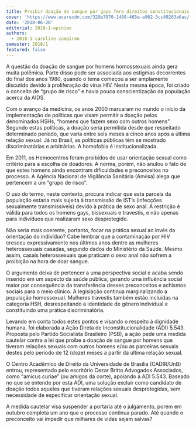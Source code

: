 ```yaml
---
title: Proibir doação de sangue por gays fere direitos constitucionais
cover: 'https://www.ucarecdn.com/329e7070-1480-465e-a962-3cc49263a6ac/'
date: '2018-06-28'
editorial: 2018-1-opiniao
authors:
  - 2018-1-caroline-zampiron
semester: 2018/1
featured: false
---
```

A questão da doação de sangue por homens homossexuais ainda gera muita polêmica. Parte disso pode ser associada aos estigmas decorrentes do final dos anos 1980, quando o tema começou a ser amplamente discutido devido à proliferação do vírus HIV. Nesta mesma época, foi criado o conceito de “grupo de risco” e havia pouca conscientização da população acerca da AIDS.

Com o avanço da medicina, os anos 2000 marcaram no mundo o início da implementação de políticas que visam permitir a doação pelos denominados HSHs, “homens que fazem sexo com outros homens”. Segundo estas políticas, a doação seria permitida desde que respeitado determinado período, que varia entre seis meses a cinco anos após a última relação sexual. Já no Brasil, as políticas públicas têm se mostrado discriminatórias e arbitrárias. A homofobia é institucionalizada.

Em 2011, os Hemocentros foram proibidos de usar orientação sexual como critério para a escolha de doadores. A norma, porém, não anulou o fato de que estes homens ainda encontram dificuldades e preconceitos no processo. A Agência Nacional de Vigilância Sanitária (Anvisa) alega que pertencem a um “grupo de risco”.

O uso do termo, neste contexto, procura indicar que esta parcela da população estaria mais sujeita à transmissão de IST’s (infecções sexualmente transmissíveis) devido à prática de sexo anal. A restrição é válida para todos os homens gays, bissexuais e travestis, e não apenas para indivíduos que realizaram sexo desprotegido.

Não seria mais coerente, portanto, focar na prática sexual ao invés da orientação do indivíduo? Cabe lembrar que a contaminação por HIV cresceu expressivamente nos últimos anos dentre as mulheres heterossexuais casadas, segundo dados do Ministério da Saúde. Mesmo assim, casais heterossexuais que praticam o sexo anal não sofrem a proibição na hora de doar sangue.

O argumento deixa de pertencer a uma perspectiva social e acaba sendo inserido em um aspecto da saúde pública, gerando uma influência social maior por consequência da transferência desses preconceitos e achismos sociais para o meio clínico. A legislação continua marginalizando a população homossexual. Mulheres travestis também estão incluídas na categoria HSH, desrespeitando a identidade de gênero individual e constituindo uma prática discriminatória.

Levando em conta todos estes pontos e visando o respeito à dignidade humana, foi elaborada a Ação Direta de Inconstitucionalidade (ADI) 5.543. Proposta pelo Partido Socialista Brasileiro (PSB), a ação pede uma medida cautelar contra a lei que proíbe a doação de sangue por homens que tiveram relações sexuais com outros homens e/ou as parceiras sexuais destes pelo período de 12 (doze) meses a partir da última relação sexual.

O Centro Acadêmico de Direito da Universidade de Brasília (CADIR/UnB) entrou, representado pelo escritório Cezar Britto Advogados Associados, como “amicus curiae” (ou amigos da corte), apoiando a ADI 5.543. Baseado no que se entende por esta ADI, uma solução excluir como candidato de doação todos aqueles que tiveram relações sexuais desprotegidas, sem necessidade de especificar orientação sexual.

A medida cautelar visa suspender a portaria até o julgamento, porém em outubro completa um ano que o processo continua parado. Até quando o preconceito vai impedir que milhares de vidas sejam salvas?

